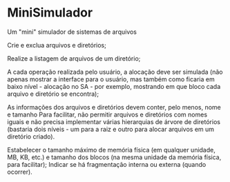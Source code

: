 # MiniSimulador
Um "mini" simulador de sistemas de arquivos

Crie e exclua arquivos e diretórios;

Realize a listagem de arquivos de um diretório;

A cada operação realizada pelo usuário, a alocação deve ser simulada (não apenas mostrar a interface para o usuário, mas também como ficaria em baixo nível - alocação no SA - por exemplo, mostrando em que bloco cada arquivo e diretório se encontra);

As informações dos arquivos e diretórios devem conter, pelo menos, nome e tamanho
Para facilitar, não permitir arquivos e diretórios com nomes iguais e não precisa implementar várias hierarquias de árvore de diretórios (bastaria dois níveis - um para a raiz e outro para alocar arquivos em um diretório criado).

Estabelecer o tamanho máximo de memória física (em qualquer unidade, MB, KB, etc.) e tamanho dos blocos (na mesma unidade da memória física, para facilitar);
Indicar se há fragmentação interna ou externa (quando ocorrer).
